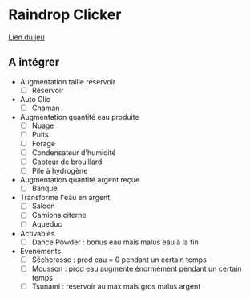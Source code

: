 # Raindrop Clicker
[Lien du jeu](https://anmavtb.github.io/raindrop_clicker/)

## A intégrer
* Augmentation taille réservoir
    - [ ] Réservoir
* Auto Clic
    - [ ] Chaman
* Augmentation quantité eau produite
    - [ ] Nuage
    - [ ] Puits
    - [ ] Forage
    - [ ] Condensateur d'humidité
    - [ ] Capteur de brouillard
    - [ ] Pile à hydrogène
* Augmentation quantité argent reçue
    - [ ] Banque
* Transforme l'eau en argent
    - [ ] Saloon
    - [ ] Camions citerne
    - [ ] Aqueduc
* Activables
    - [ ] Dance Powder : bonus eau mais malus eau à la fin 
* Evènements
    - [ ] Sécheresse : prod eau = 0 pendant un certain temps
    - [ ] Mousson : prod eau augmente énormément pendant un certain temps
    - [ ] Tsunami : réservoir au max mais gros malus argent